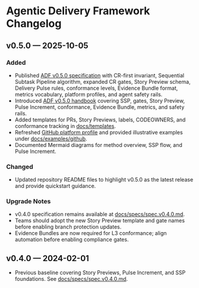 # Agentic Delivery Framework Changelog

## v0.5.0 — 2025-10-05
### Added
- Published [ADF v0.5.0 specification](docs/specs/adf-spec-v0.5.0.md) with CR-first invariant, Sequential Subtask Pipeline algorithm, expanded CR gates, Story Preview schema, Delivery Pulse rules, conformance levels, Evidence Bundle format, metrics vocabulary, platform profiles, and agent safety rails.
- Introduced [ADF v0.5.0 handbook](docs/handbook/README.md) covering SSP, gates, Story Preview, Pulse Increment, conformance, Evidence Bundle, metrics, and safety rails.
- Added templates for PRs, Story Previews, labels, CODEOWNERS, and conformance tracking in [docs/templates](docs/templates/).
- Refreshed [GitHub platform profile](docs/profiles/github.md) and provided illustrative examples under [docs/examples/github](docs/examples/github/).
- Documented Mermaid diagrams for method overview, SSP flow, and Pulse Increment.

### Changed
- Updated repository README files to highlight v0.5.0 as the latest release and provide quickstart guidance.

### Upgrade Notes
- v0.4.0 specification remains available at [docs/specs/spec.v0.4.0.md](docs/specs/spec.v0.4.0.md).
- Teams should adopt the new Story Preview template and gate names before enabling branch protection updates.
- Evidence Bundles are now required for L3 conformance; align automation before enabling compliance gates.

## v0.4.0 — 2024-02-01
- Previous baseline covering Story Previews, Pulse Increment, and SSP foundations. See [docs/specs/spec.v0.4.0.md](docs/specs/spec.v0.4.0.md).
